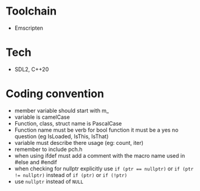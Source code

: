 # Toolchain
- Emscripten
# Tech
- SDL2, C++20
# Coding convention
- member variable should start with m_
- variable is camelCase
- Function, class, struct name is PascalCase
- Function name must be verb for bool function it must be a yes no question (eg IsLoaded, IsThis, IsThat)
- variable must describe there usage (eg: count, iter)
- remember to include pch.h
- when using ifdef must add a comment with the macro name used in #else and #endif
- when checking for nullptr explicitly use `if (ptr == nullptr)` or `if (ptr != nullptr)` instead of `if (ptr)` or `if (!ptr)`
- use `nullptr` instead of `NULL`